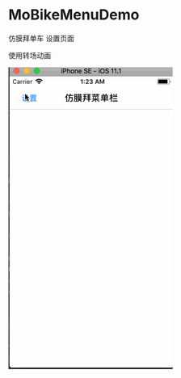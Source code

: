 # MoBikeMenuDemo

仿膜拜单车 设置页面

使用转场动画

![image](https://raw.githubusercontent.com/GitHubazuo/MoBikeMenuDemo/master/1227.gif)

